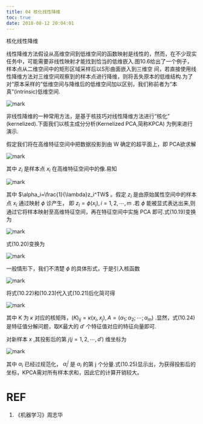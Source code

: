```yaml
---
title: 04 核化线性降维
toc: true
date: 2018-08-12 20:04:01
---
```







核化线性降维

线性降维方法假设从高维空间到低维空间的函数映射是线性的，然而，在不少现实任务中，可能需要非线性映射才能找到恰当的低维嵌入.图10.6给出了一个例子，样本点从二维空间中的矩形区域采样后以S形曲面嵌入到三维空 间，若直接使用线性降维方法对三维空间观察到的样本点进行降维，则将丢失原本的低维结构.为了对“原本采样的”低维空间与降维后的低维空间加以区别，我们称前者为“本真”(intrinsic)低维空间.


![mark](http://pacdb2bfr.bkt.clouddn.com/blog/image/180629/LmGdkc27L7.png?imageslim)


非线性降维的一种常用方法，是基于核技巧对线性降维方法进行“核化” (kernelized).下面我们以核主成分分析(Kernelized PCA,简称KPCA) 为例来进行演示.

假定我们将在高维特征空间中把数据投影到由 W 确定的超平面上，即 PCA欲求解

![mark](http://pacdb2bfr.bkt.clouddn.com/blog/image/180629/g5DHkDEkEH.png?imageslim)


其中 $z_i$ 是样本点 $x_i$ 在高维特征空间中的像.易知


![mark](http://pacdb2bfr.bkt.clouddn.com/blog/image/180629/03LAcgfGI5.png?imageslim)

其中 $\alpha_i=\frac{1}{\lambda}z_i^TW$ 。假定 $z_i$ 是由原始属性空间中的样本点 $x_i$ 通过映射 $\phi$ 诊产生， 即 $z_i=\phi(x_i),i=1,2,\cdots ,m$ .若 $\phi$ 能被显式表达出来,则通过它将样本映射至高维特征空间，再在特征空间中实施 PCA 即可.式(10.19)变换为

![mark](http://pacdb2bfr.bkt.clouddn.com/blog/image/180629/8eBg2a9IeH.png?imageslim)

式(10.20)变换为

![mark](http://pacdb2bfr.bkt.clouddn.com/blog/image/180629/cKeADeKGdG.png?imageslim)

一般情形下，我们不清楚 $\phi$ 的具体形式，于是引入核函数

![mark](http://pacdb2bfr.bkt.clouddn.com/blog/image/180629/ch8CGFE7li.png?imageslim)

将式(10.22)和(10.23)代入式(10.21)后化简可得

![mark](http://pacdb2bfr.bkt.clouddn.com/blog/image/180629/C981FciGf3.png?imageslim)

其中 K 为 $\kappa$ 对应的核矩阵，$(K)_{ij}=\kappa(x_i,x_j),A=(\alpha_1;\alpha_2;\cdots ;\alpha_m)$ .显然，式(10.24)是特征值分解问题，取K最大的 $d'$ 个特征值对应的特征向量即可.

对新样本 $x$ ,其投影后的第 $j(j = 1,2,\cdots ,d')$ 维坐标为

![mark](http://pacdb2bfr.bkt.clouddn.com/blog/image/180629/4ecbDdi31A.png?imageslim)


其中 $\alpha_i$ 已经过规范化， $\alpha_i^j$ 是 $\alpha_i$ 的第 j 个分量.式(10.25)显示出，为获得投影后的坐标，KPCA需对所有样本求和，因此它的计算开销较大。




# REF
1. 《机器学习》周志华
